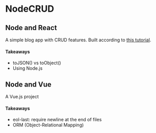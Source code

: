 # NodeCRUD

## Node and React
A simple blog app with CRUD features. Built according to [this tutorial](https://blog.cloudboost.io/learn-how-to-create-a-simple-blog-with-react-node-c05fa6889de3).

#### Takeaways
* toJSON() vs toObject()
* Using Node.js

## Node and Vue
A Vue.js project

#### Takeaways
* eol-last: require newline at the end of files
* ORM (Object-Relational Mapping)
